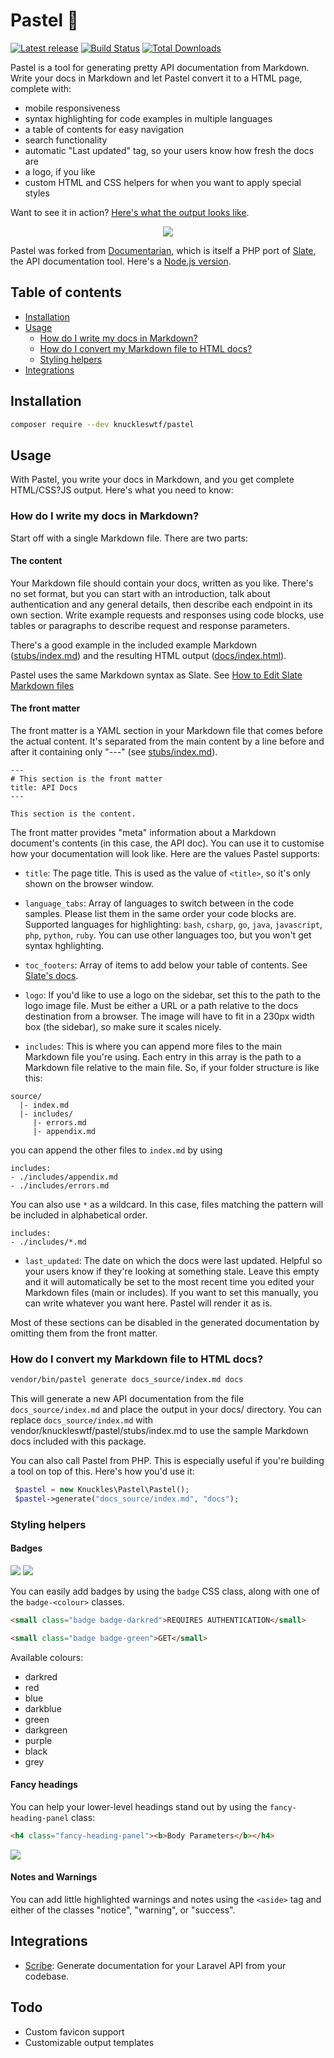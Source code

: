 # Pastel 🎨

[![Latest release](http://img.shields.io/packagist/v/knuckleswtf/pastel.svg?style=flat)](https://packagist.org/packages/knuckleswtf/pastel) 
[![Build Status](https://travis-ci.com/knuckleswtf/pastel.svg?branch=master)](https://travis-ci.com/knuckleswtf/pastel)
[![Total Downloads](https://poser.pugx.org/knuckleswtf/pastel/downloads)](https://packagist.org/packages/knuckleswtf/pastel)

Pastel is a tool for generating pretty API documentation from Markdown. Write your docs in Markdown and let Pastel convert it to a HTML page, complete with:
- mobile responsiveness
- syntax highlighting for code examples in multiple languages
- a table of contents for easy navigation
- search functionality
- automatic "Last updated" tag, so your users know how fresh the docs are
- a logo, if you like
- custom HTML and CSS helpers for when you want to apply special styles
 
Want to see it in action? [Here's what the output looks like](https://knuckleswtf.github.io/pastel).

<p align="center">
  <img src="./screenshots/pastel-screenshot-1.png">
</p>

Pastel was forked from [Documentarian](https://github.com/mpociot/documentarian), which is itself a PHP port of [Slate](https://github.com/slatedocs/slate), the API documentation tool. Here's a [Node.js version](https://github.com/knuckleswtf/pastel).

## Table of contents
- [Installation](#installation)
- [Usage](#usage)
  - [How do I write my docs in Markdown?](#how-do-i-write-my-docs-in-markdown)
  - [How do I convert my Markdown file to HTML docs?](#how-do-i-convert-my-markdown-file-to-html-docs)
  - [Styling helpers](#styling-helpers)
- [Integrations](#integrations)

## Installation
```bash
composer require --dev knuckleswtf/pastel
```
 
## Usage
With Pastel, you write your docs in Markdown, and you get complete HTML/CSS?JS output. Here's what you need to know:
 
### How do I write my docs in Markdown?
Start off with a single Markdown file. There are two parts:
 
#### The content
Your Markdown file should contain your docs, written as you like. There's no set format, but you can start with an introduction, talk about authentication and any general details, then describe each endpoint in its own section. Write example requests and responses using code blocks, use tables or paragraphs to describe request and response parameters.
  
There's a good example in the included example Markdown ([stubs/index.md](./stubs/index.md)) and the resulting HTML output ([docs/index.html](./docs/index.html)).
 
Pastel uses the same Markdown syntax as Slate. See [How to Edit Slate Markdown files](https://github.com/slatedocs/slate/wiki/Markdown-Syntax)

#### The front matter
The front matter is a YAML section in your Markdown file that comes before the actual content. It's separated from the main content by a line before and after it containing only "---" (see [stubs/index.md](./stubs/index.md)).
 
```
---
# This section is the front matter
title: API Docs
---

This section is the content.
```

The front matter provides "meta" information about a Markdown document's contents (in this case, the API doc).  You can use it to customise how your documentation will look like. Here are the values Pastel supports:

- `title`: The page title. This is used as the value of `<title>`, so it's only shown on the browser window.

- `language_tabs`: Array of languages to switch between in the code samples. Please list them in the same order your code blocks are. Supported languages for highlighting: `bash`, `csharp`, `go`, `java`, `javascript`, `php`, `python`, `ruby`.  You can use other languages too, but you won't get syntax hghlighting. 

- `toc_footers`: Array of items to add below your table of contents. See [Slate's docs](https://github.com/slatedocs/slate/wiki/External-Links-in-the-ToC).

- `logo`: If you'd like to use a logo on the sidebar, set this to the path to the logo image file. Must be either a URL or a path relative to the docs destination from a browser. The image will have to fit in a 230px width box (the sidebar), so make sure it scales nicely.

- `includes`: This is where you can append more files to the main Markdown file you're using. Each entry in this array is the path to a Markdown file relative to the main file. So, if your folder structure is like this:
 
```
source/
  |- index.md
  |- includes/
     |- errors.md
     |- appendix.md
```

you can append the other files to `index.md` by using

```
includes:
- ./includes/appendix.md
- ./includes/errors.md
```

You can also use `*` as a wildcard. In this case, files matching the pattern will be included in alphabetical order.
 
```
includes:
- ./includes/*.md
```

- `last_updated`: The date on which the docs were last updated. Helpful so your users know if they're looking at something stale. Leave this empty and it will automatically be set to the most recent time you edited your Markdown files (main or includes). If you want to set this manually, you can write whatever you want here. Pastel will render it as is.

Most of these sections can be disabled in the generated documentation by omitting them from the front matter.

### How do I convert my Markdown file to HTML docs?

```bash
vendor/bin/pastel generate docs_source/index.md docs
```

This will generate a new API documentation from the file `docs_source/index.md` and place the output in your docs/ directory. You can replace `docs_source/index.md` with vendor/knuckleswtf/pastel/stubs/index.md to use the sample Markdown docs included with this package.

 
You can also call Pastel from PHP. This is especially useful if you're building a tool on top of this. Here's how you'd use it:
 
```php
 $pastel = new Knuckles\Pastel\Pastel();
 $pastel->generate("docs_source/index.md", "docs");
```
### Styling helpers
#### Badges
![](./screenshots/badges-1.png) ![](./screenshots/badges-2.png)

You can easily add badges by using the `badge` CSS class, along with one of the `badge-<colour>` classes.

```html
<small class="badge badge-darkred">REQUIRES AUTHENTICATION</small>

<small class="badge badge-green">GET</small>
```

Available colours:
- darkred
- red
- blue
- darkblue
- green
- darkgreen
- purple
- black
- grey

#### Fancy headings
You can help your lower-level headings stand out by using the `fancy-heading-panel` class:

```html
<h4 class="fancy-heading-panel"><b>Body Parameters</b></h4>
```

![](./screenshots/fancy-headings.png)

#### Notes and Warnings
You can add little highlighted warnings and notes using the `<aside>` tag and either of the classes "notice", "warning", or "success".

## Integrations
- [Scribe](https://github.com/knuckleswtf/scribe): Generate documentation for your Laravel API from your codebase.

## Todo
- Custom favicon support
- Customizable output templates